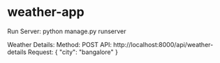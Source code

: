 # weather-app
Run Server: 
python manage.py runserver



Weather Details:
Method: POST
API: http://localhost:8000/api/weather-details
Request:
{
    "city": "bangalore"
}

